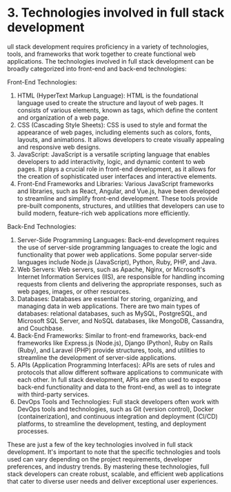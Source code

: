 # 3. Technologies involved in full stack development

ull stack development requires proficiency in a variety of technologies, tools, and frameworks that work together to create functional web applications. The technologies involved in full stack development can be broadly categorized into front-end and back-end technologies:

Front-End Technologies:

1. HTML (HyperText Markup Language): HTML is the foundational language used to create the structure and layout of web pages. It consists of various elements, known as tags, which define the content and organization of a web page.
2. CSS (Cascading Style Sheets): CSS is used to style and format the appearance of web pages, including elements such as colors, fonts, layouts, and animations. It allows developers to create visually appealing and responsive web designs.
3. JavaScript: JavaScript is a versatile scripting language that enables developers to add interactivity, logic, and dynamic content to web pages. It plays a crucial role in front-end development, as it allows for the creation of sophisticated user interfaces and interactive elements.
4. Front-End Frameworks and Libraries: Various JavaScript frameworks and libraries, such as React, Angular, and Vue.js, have been developed to streamline and simplify front-end development. These tools provide pre-built components, structures, and utilities that developers can use to build modern, feature-rich web applications more efficiently.

Back-End Technologies:

1. Server-Side Programming Languages: Back-end development requires the use of server-side programming languages to create the logic and functionality that power web applications. Some popular server-side languages include Node.js (JavaScript), Python, Ruby, PHP, and Java.
2. Web Servers: Web servers, such as Apache, Nginx, or Microsoft's Internet Information Services (IIS), are responsible for handling incoming requests from clients and delivering the appropriate responses, such as web pages, images, or other resources.
3. Databases: Databases are essential for storing, organizing, and managing data in web applications. There are two main types of databases: relational databases, such as MySQL, PostgreSQL, and Microsoft SQL Server, and NoSQL databases, like MongoDB, Cassandra, and Couchbase.
4. Back-End Frameworks: Similar to front-end frameworks, back-end frameworks like Express.js (Node.js), Django (Python), Ruby on Rails (Ruby), and Laravel (PHP) provide structures, tools, and utilities to streamline the development of server-side applications.
5. APIs (Application Programming Interfaces): APIs are sets of rules and protocols that allow different software applications to communicate with each other. In full stack development, APIs are often used to expose back-end functionality and data to the front-end, as well as to integrate with third-party services.
6. DevOps Tools and Technologies: Full stack developers often work with DevOps tools and technologies, such as Git (version control), Docker (containerization), and continuous integration and deployment (CI/CD) platforms, to streamline the development, testing, and deployment processes.

These are just a few of the key technologies involved in full stack development. It's important to note that the specific technologies and tools used can vary depending on the project requirements, developer preferences, and industry trends. By mastering these technologies, full stack developers can create robust, scalable, and efficient web applications that cater to diverse user needs and deliver exceptional user experiences.
